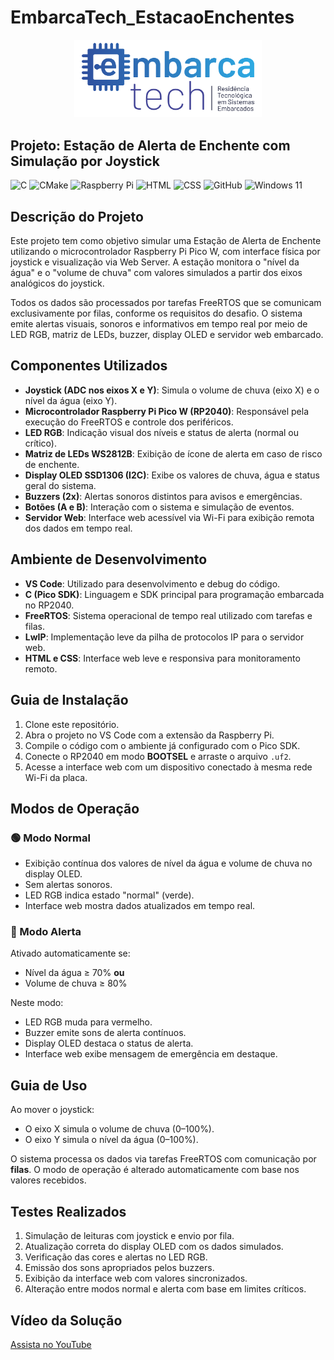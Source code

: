# EmbarcaTech_EstacaoEnchentes
<p align="center">
  <img src="Group 658.png" alt="EmbarcaTech" width="300">
</p>

## Projeto: Estação de Alerta de Enchente com Simulação por Joystick

![C](https://img.shields.io/badge/c-%2300599C.svg?style=for-the-badge&logo=c&logoColor=white)
![CMake](https://img.shields.io/badge/CMake-%23008FBA.svg?style=for-the-badge&logo=cmake&logoColor=white)
![Raspberry Pi](https://img.shields.io/badge/-Raspberry_Pi-C51A4A?style=for-the-badge&logo=Raspberry-Pi)
![HTML](https://img.shields.io/badge/HTML-%23E34F26.svg?style=for-the-badge&logo=html5&logoColor=white)
![CSS](https://img.shields.io/badge/CSS-1572B6?style=for-the-badge&logo=css3&logoColor=fff)
![GitHub](https://img.shields.io/badge/github-%23121011.svg?style=for-the-badge&logo=github&logoColor=white)
![Windows 11](https://img.shields.io/badge/Windows%2011-%230079d5.svg?style=for-the-badge&logo=Windows%2011&logoColor=white)

## Descrição do Projeto

Este projeto tem como objetivo simular uma Estação de Alerta de Enchente utilizando o microcontrolador Raspberry Pi Pico W, com interface física por joystick e visualização via Web Server. A estação monitora o "nível da água" e o "volume de chuva" com valores simulados a partir dos eixos analógicos do joystick. 

Todos os dados são processados por tarefas FreeRTOS que se comunicam exclusivamente por filas, conforme os requisitos do desafio. O sistema emite alertas visuais, sonoros e informativos em tempo real por meio de LED RGB, matriz de LEDs, buzzer, display OLED e servidor web embarcado.

## Componentes Utilizados

- **Joystick (ADC nos eixos X e Y)**: Simula o volume de chuva (eixo X) e o nível da água (eixo Y).
- **Microcontrolador Raspberry Pi Pico W (RP2040)**: Responsável pela execução do FreeRTOS e controle dos periféricos.
- **LED RGB**: Indicação visual dos níveis e status de alerta (normal ou crítico).
- **Matriz de LEDs WS2812B**: Exibição de ícone de alerta em caso de risco de enchente.
- **Display OLED SSD1306 (I2C)**: Exibe os valores de chuva, água e status geral do sistema.
- **Buzzers (2x)**: Alertas sonoros distintos para avisos e emergências.
- **Botões (A e B)**: Interação com o sistema e simulação de eventos.
- **Servidor Web**: Interface web acessível via Wi-Fi para exibição remota dos dados em tempo real.

## Ambiente de Desenvolvimento

- **VS Code**: Utilizado para desenvolvimento e debug do código.
- **C (Pico SDK)**: Linguagem e SDK principal para programação embarcada no RP2040.
- **FreeRTOS**: Sistema operacional de tempo real utilizado com tarefas e filas.
- **LwIP**: Implementação leve da pilha de protocolos IP para o servidor web.
- **HTML e CSS**: Interface web leve e responsiva para monitoramento remoto.

## Guia de Instalação

1. Clone este repositório.
2. Abra o projeto no VS Code com a extensão da Raspberry Pi.
3. Compile o código com o ambiente já configurado com o Pico SDK.
4. Conecte o RP2040 em modo **BOOTSEL** e arraste o arquivo `.uf2`.
5. Acesse a interface web com um dispositivo conectado à mesma rede Wi-Fi da placa.

## Modos de Operação

### 🟢 Modo Normal
- Exibição contínua dos valores de nível da água e volume de chuva no display OLED.
- Sem alertas sonoros.
- LED RGB indica estado "normal" (verde).
- Interface web mostra dados atualizados em tempo real.

### 🔴 Modo Alerta
Ativado automaticamente se:
- Nível da água ≥ 70% **ou**
- Volume de chuva ≥ 80%

Neste modo:
- LED RGB muda para vermelho.
- Buzzer emite sons de alerta contínuos.
- Display OLED destaca o status de alerta.
- Interface web exibe mensagem de emergência em destaque.

## Guia de Uso

Ao mover o joystick:
- O eixo X simula o volume de chuva (0–100%).
- O eixo Y simula o nível da água (0–100%).

O sistema processa os dados via tarefas FreeRTOS com comunicação por **filas**. O modo de operação é alterado automaticamente com base nos valores recebidos.

## Testes Realizados

1. Simulação de leituras com joystick e envio por fila.
2. Atualização correta do display OLED com os dados simulados.
3. Verificação das cores e alertas no LED RGB.
4. Emissão dos sons apropriados pelos buzzers.
5. Exibição da interface web com valores sincronizados.
6. Alteração entre modos normal e alerta com base em limites críticos.

## Vídeo da Solução

[Assista no YouTube](https://www.youtube.com/watch?v=F2qeUGVqE54)
